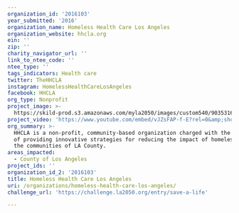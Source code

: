```yaml
---
organization_id: '2016103'
year_submitted: '2016'
organization_name: Homeless Health Care Los Angeles
organization_website: hhcla.org
ein: ''
zip: ''
charity_navigator_url: ''
link_to_ntee_code: ''
ntee_type: ''
tags_indicators: Health care
twitter: TheHHCLA
instagram: HomelessHealthCareLosAngeles
facebook: HHCLA
org_type: Nonprofit
project_image: >-
  https://skild-prod.s3.amazonaws.com/myla2050/images/custom540/9035316643741-team90.jpg
project_video: 'https://www.youtube.com/embed/vJZsFAP-f-E?rel=0&amp;showinfo=0'
org_summary: >-
  HHCLA is a non-profit, community-based organization charged with the mission
  of providing innovative strategies for reducing the impact of homelessness in
  the communities of LA County.
areas_impacted:
  - County of Los Angeles
project_ids: ''
organization_id_2: '2016103'
title: Homeless Health Care Los Angeles
uri: /organizations/homeless-health-care-los-angeles/
challenge_url: 'https://challenge.la2050.org/entry/save-a-life'

---
```

